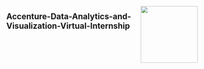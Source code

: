 <img align = right height = 150 width = 150 src = 
https://www.accenture.com/in-en/images/logo_small.png>

## Accenture-Data-Analytics-and-Visualization-Virtual-Internship
